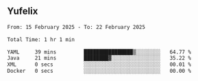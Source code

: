 ## Yufelix

<!--START_SECTION:waka-->

```txt
From: 15 February 2025 - To: 22 February 2025

Total Time: 1 hr 1 min

YAML     39 mins         ████████████████▒░░░░░░░░   64.77 %
Java     21 mins         ████████▓░░░░░░░░░░░░░░░░   35.22 %
XML      0 secs          ░░░░░░░░░░░░░░░░░░░░░░░░░   00.01 %
Docker   0 secs          ░░░░░░░░░░░░░░░░░░░░░░░░░   00.00 %
```

<!--END_SECTION:waka-->

